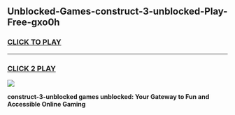 
## Unblocked-Games-construct-3-unblocked-Play-Free-gxo0h
<h3>
<a href="https://premium76.site?title=construct-3-unblocked&ref=23A">CLICK TO PLAY</a></h3>
<hr>

<h3>
<a href="https://premium76.site?title=construct-3-unblocked&ref=23A">CLICK 2 PLAY</a>
  
</h3>

<a href="https://premium76.site?title=construct-3-unblocked&ref=23A"><img src="https://clearcache.store/games.png"></a>


**construct-3-unblocked games unblocked: Your Gateway to Fun and Accessible Online Gaming**
